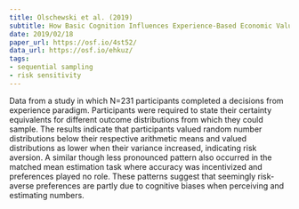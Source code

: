 ```yaml
---
title: Olschewski et al. (2019)
subtitle: How Basic Cognition Influences Experience-Based Economic Valuation
date: 2019/02/18
paper_url: https://osf.io/4st52/
data_url: https://osf.io/ehkuz/
tags:
- sequential sampling
- risk sensitivity
---
```


Data from a study in which N=231 participants completed a decisions from experience paradigm. Participants were required to state their certainty equivalents for different outcome distributions from which they could sample. The results indicate that participants valued random number distributions below their respective arithmetic means and valued distributions as lower when their variance increased, indicating risk aversion. A similar though less pronounced pattern also occurred in the matched mean estimation task where accuracy was incentivized and preferences played no role. These patterns suggest that seemingly risk-averse preferences are partly due to cognitive biases when perceiving and estimating numbers.
